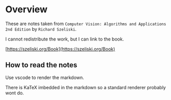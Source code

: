 # Overview

These are notes taken from `Computer Vision: Algorithms and Applications 2nd Edition`
by `Richard Szeliski`.

I cannot redistribute the work, but I can link to the book.

[https://szeliski.org/Book](https://szeliski.org/Book)

## How to read the notes

Use vscode to render the markdown.

There is KaTeX imbedded in the markdown so a standard renderer probably wont do.
